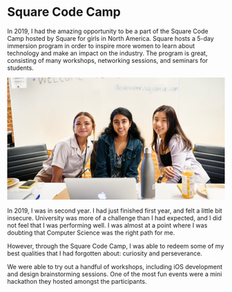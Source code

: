 # Square Code Camp

In 2019, I had the amazing opportunity to be a part of the Square Code Camp hosted by Square for girls in North America. Square hosts a 5-day immersion program in order to inspire more women to learn about technology and make an impact on the industry. The program is great, consisting of many workshops, networking sessions, and seminars for students.

![Square](square.png)

In 2019, I was in second year. I had just finished first year, and felt a little bit insecure. University was more of a challenge than I had expected, and I did not feel that I was performing well. I was almost at a point where I was doubting that Computer Science was the right path for me. 

However, through the Square Code Camp, I was able to redeem some of my best qualities that I had forgotten about: curiosity and perseverance. 

We were able to try out a handful of workshops, including iOS development and design brainstorming sessions. One of the most fun events were a mini hackathon they hosted amongst the participants. 